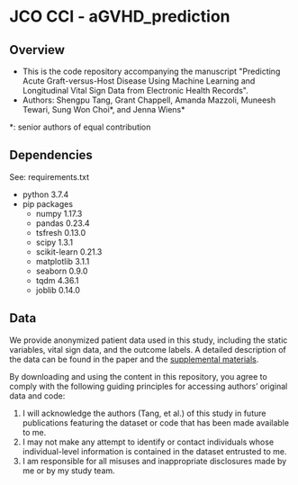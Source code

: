 # JCO CCI - aGVHD_prediction

## Overview
- This is the code repository accompanying the manuscript "Predicting Acute Graft-versus-Host Disease Using Machine Learning and Longitudinal Vital Sign Data from Electronic Health Records".
- Authors: Shengpu Tang, Grant Chappell, Amanda Mazzoli, Muneesh Tewari, Sung Won Choi\*, and Jenna Wiens\* 

\*: senior authors of equal contribution

## Dependencies
See: requirements.txt
- python 3.7.4
- pip packages
    - numpy              1.17.3
    - pandas             0.23.4
    - tsfresh            0.13.0
    - scipy              1.3.1
    - scikit-learn       0.21.3
    - matplotlib         3.1.1
    - seaborn            0.9.0
    - tqdm               4.36.1
    - joblib             0.14.0
    
## Data
We provide anonymized patient data used in this study, including the static variables, vital sign data, and the outcome labels. A detailed description of the data can be found in the paper and the [supplemental materials](data/JCO_CCI_Supplement.pdf). 

By downloading and using the content in this repository, you agree to comply with the following guiding principles for accessing authors’ original data and code:
1. I will acknowledge the authors (Tang, et al.) of this study in future publications featuring the dataset or code that has been made available to me.
2. I may not make any attempt to identify or contact individuals whose individual-level information is contained in the dataset entrusted to me.
3. I am responsible for all misuses and inappropriate disclosures made by me or by my study team.

